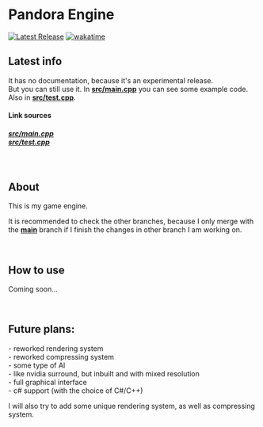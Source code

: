 <h1> Pandora Engine </h1>

[![Latest Release](https://img.shields.io/github/v/release/Wulgryn/Pandora-Engine)](https://github.com/Wulgryn/Pandora-Engine/releases/latest)
[![wakatime](https://wakatime.com/badge/user/38c8044d-05b0-44ea-8e46-881575fa92bb/project/1fb98319-a103-4268-b8c1-6bc48a0928ce.svg)](https://wakatime.com/badge/user/38c8044d-05b0-44ea-8e46-881575fa92bb/project/1fb98319-a103-4268-b8c1-6bc48a0928ce)

## Latest info

It has no documentation, because it's an experimental release.<br>
But you can still use it. In <b>[src/main.cpp](https://github.com/Wulgryn/Pandora-Engine/blob/main/src/main.cpp)</b> you can see some example code. Also in <b>[src/test.cpp](https://github.com/Wulgryn/Pandora-Engine/blob/main/src/test.cpp)</b>.

<p>

#### Link sources

##### <b>[src/main.cpp](https://github.com/Wulgryn/Pandora-Engine/blob/main/src/main.cpp)</b><br><b>[src/test.cpp](https://github.com/Wulgryn/Pandora-Engine/blob/main/src/test.cpp)</b>
<br>

## About
This is my game engine. <p> It is recommended to check the other branches, because I only merge with <br>the <b>[main](https://github.com/Wulgryn/Pandora-Engine/tree/main)</b> branch  if I finish the changes in other branch I am working on.

<br>

## How to use

Coming soon...


<br>

## Future plans:
<p>- reworked rendering system
<br>- reworked compressing system
<br>- some type of AI
<br>- like nvidia surround, but inbuilt and with mixed resolution
<br>- full graphical interface
<br>- c# support (with the choice of C#/C++)
<p> I will also try to add some unique rendering system, as well as compressing system.
